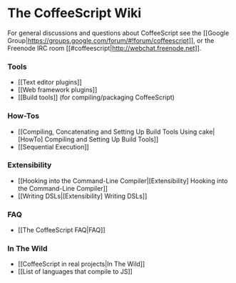 # The CoffeeScript Wiki

For general discussions and questions about CoffeeScript see the [[Google Group|https://groups.google.com/forum/#!forum/coffeescript]], or the Freenode IRC room [[#coffeescript|http://webchat.freenode.net]].

### Tools

* [[Text editor plugins]]
* [[Web framework plugins]]
* [[Build tools]] (for compiling/packaging CoffeeScript)

### How-Tos

* [[Compiling, Concatenating and Setting Up Build Tools Using cake|[HowTo] Compiling and Setting Up Build Tools]]
* [[Sequential Execution]]

### Extensibility

* [[Hooking into the Command-Line Compiler|[Extensibility] Hooking into the Command-Line Compiler]]
* [[Writing DSLs|[Extensibility] Writing DSLs]]

### FAQ
* [[The CoffeeScript FAQ|FAQ]]

### In The Wild
* [[CoffeeScript in real projects|In The Wild]]
* [[List of languages that compile to JS]]